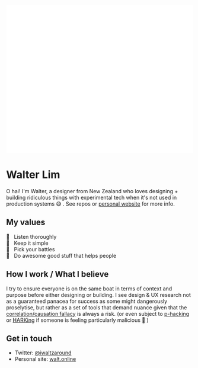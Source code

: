<div align="center">
	<br>
	<a href="https://raw.githubusercontent.com/waltzaround/waltzaround/master/header.svg">
		<img src="header.svg" width="800" height="400">
	</a>
	<br>
</div>

# Walter Lim 

O hai! I'm Walter, a designer from New Zealand who loves designing + building ridiculous things with experimental tech when it's not used in production systems 😅 .  See repos or [personal website](https://walt.online) for more info. 

## My values
🦄  &nbsp;&nbsp;Listen thoroughly<br>
🧐  &nbsp;&nbsp;Keep it simple<br>
🤺  &nbsp;&nbsp;Pick your battles<br>
💩  &nbsp;&nbsp;Do awesome good stuff that helps people

## How I work / What I believe 
I try to ensure everyone is on the same boat in terms of context and purpose before either designing or building. I see design & UX research not as a guaranteed panacea for success as some might dangerously proselytise, but rather as a set of tools that demand nuance given that the [correlation/causation fallacy](https://en.wikipedia.org/wiki/Correlation_does_not_imply_causation) is always a risk. (or even subject to [p-hacking](https://en.wikipedia.org/wiki/Data_dredging) or [HARKing](https://journals.sagepub.com/doi/10.1207/s15327957pspr0203_4) if someone is feeling particularly malicious 🤮 ) 

## Get in touch
- Twitter: [@iwaltzaround](https://twitter.com/iwaltzaround)
- Personal site: [walt.online](https://walt.online/)
